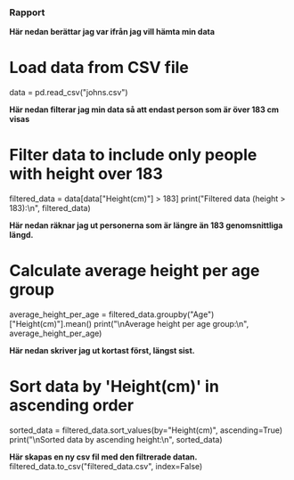 ### Rapport

**Här nedan berättar jag var ifrån jag vill hämta min data**
# Load data from CSV file
data = pd.read_csv("johns.csv")

**Här nedan filterar jag min data så att endast person som är över 183 cm visas**
# Filter data to include only people with height over 183
filtered_data = data[data["Height(cm)"] > 183]
print("Filtered data (height > 183):\n", filtered_data)

**Här nedan räknar jag ut personerna som är längre än 183 genomsnittliga längd.**
# Calculate average height per age group
average_height_per_age = filtered_data.groupby("Age")["Height(cm)"].mean()
print("\nAverage height per age group:\n", average_height_per_age)

**Här nedan skriver jag ut kortast först, längst sist.**
# Sort data by 'Height(cm)' in ascending order
sorted_data = filtered_data.sort_values(by="Height(cm)", ascending=True)
print("\nSorted data by ascending height:\n", sorted_data)

**Här skapas en ny csv fil med den filtrerade datan.**
filtered_data.to_csv("filtered_data.csv", index=False)
